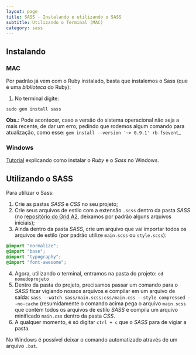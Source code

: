 ```yaml
---
layout: page
title: SASS - Instalando e utilizando o SASS 
subtitle: Utilizando o Terminal (MAC)
category: sass
---
```


## Instalando

### MAC

Por padrão já vem com o Ruby instalado, basta que instalemos o Sass (que é uma *biblioteca* do Ruby):

1. No terminal digite:

`sudo gem install sass`

**Obs.:** Pode acontecer, caso a versão do sistema operacional não seja a mais recente, de dar um erro, pedindo que rodemos algum comando para atualização, como esse:
`gem install --version '~> 0.9.1' rb-fsevent`_

### Windows

[Tutorial](http://www.tidbits.com.br/desenvolvendo-css-de-forma-mais-produtiva-usando-sass) explicando como instalar o *Ruby* e o *Sass* no Windows.

## Utilizando o SASS

Para utilizar o Sass:

1. Crie as pastas *SASS* e *CSS* no seu projeto;
2. Crie seus arquivos de estilo com a extensão `.scss` dentro da pasta *SASS* (no [repositório do Grid A2](https://github.com/a2comunicacao/Grid-A2/tree/master/sass), deixamos por padrão alguns arquivos iniciais);
3. Ainda dentro da pasta *SASS*, crie um arquivo que vai importar todos os arquivos de estilo (por padrão utilize `main.scss` ou `style.scss`):
```scss
@import "normalize";
@import "base";
@import "typography";
@import "font-awesome";
```
4. Agora, utilizando o terminal, entramos na pasta do projeto: 
`cd nomedoprojeto`
5. Dentro da pasta do projeto, precisamos passar um comando para o *SASS* ficar vigiando nossos arquivos e compilar em um arquivo de saída:
`sass --watch sass/main.scss:css/main.css --style compressed --no-cache`
(resumidamente o comando acima pega o arquivo `main.scss` que contém todos os arquivos de estilo *SASS* e compila um arquivo minificado `main.css` dentro da pasta *CSS*.
6. A qualquer momento, é só digitar `ctrl + c` que o *SASS* para de vigiar a pasta.

No Windows é possível deixar o comando automatizado através de um arquivo `.bat`.